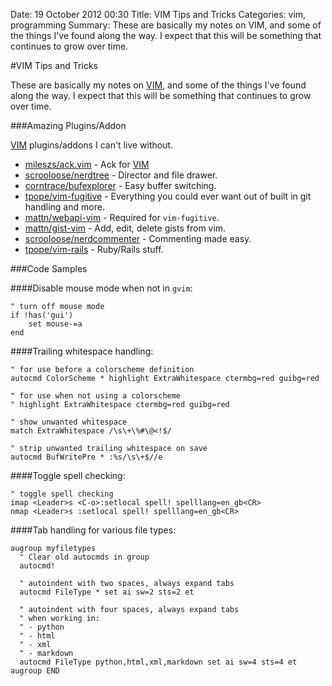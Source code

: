 Date: 19 October 2012 00:30
Title: VIM Tips and Tricks
Categories: vim, programming
Summary: These are basically my notes on VIM, and some of the things I've found along the way. I expect that this will be something that continues to grow over time.


#VIM Tips and Tricks

These are basically my notes on [VIM], and some of the things I've found along the way. I expect that this will be something that continues to grow over time.

###Amazing Plugins/Addon

[VIM] plugins/addons I can't live without.

* [mileszs/ack.vim](http://github.com/mileszs/ack.vim) - Ack for [VIM]
* [scrooloose/nerdtree](http://github.com/scrooloose/nerdtree) - Director and file drawer.
* [corntrace/bufexplorer](http://github.com/corntrace/bufexplorer) - Easy buffer switching.
* [tpope/vim-fugitive](http://github.com/tpope/vim-fugitive) - Everything you could ever want out of built in git handling and more.
* [mattn/webapi-vim](http://github.com/mattn/webapi-vim) - Required for `vim-fugitive`.
* [mattn/gist-vim](http://github.com/mattn/gist-vim) - Add, edit, delete gists from vim.
* [scrooloose/nerdcommenter](http://github.com/scrooloose/nerdcommenter) - Commenting made easy.
* [tpope/vim-rails](http://github.com/tpope/vim-rails) - Ruby/Rails stuff.


###Code Samples

####Disable mouse mode when not in `gvim`:

    " turn off mouse mode
    if !has('gui')
        set mouse-=a
    end


####Trailing whitespace handling:

    " for use before a colorscheme definition
    autocmd ColorScheme * highlight ExtraWhitespace ctermbg=red guibg=red

    " for use when not using a colorscheme
    " highlight ExtraWhitespace ctermbg=red guibg=red

    " show unwanted whitespace
    match ExtraWhitespace /\s\+\%#\@<!$/

    " strip unwanted trailing whitespace on save
    autocmd BufWritePre * :%s/\s\+$//e


####Toggle spell checking:

    " toggle spell checking
    imap <Leader>s <C-o>:setlocal spell! spelllang=en_gb<CR>
    nmap <Leader>s :setlocal spell! spelllang=en_gb<CR>


####Tab handling for various file types:

    augroup myfiletypes
      " Clear old autocmds in group
      autocmd!

      " autoindent with two spaces, always expand tabs
      autocmd FileType * set ai sw=2 sts=2 et

      " autoindent with four spaces, always expand tabs
      " when working in:
      " - python
      " - html
      " - xml
      " - markdown
      autocmd FileType python,html,xml,markdown set ai sw=4 sts=4 et
    augroup END


[VIM]: /vim "VIM"
